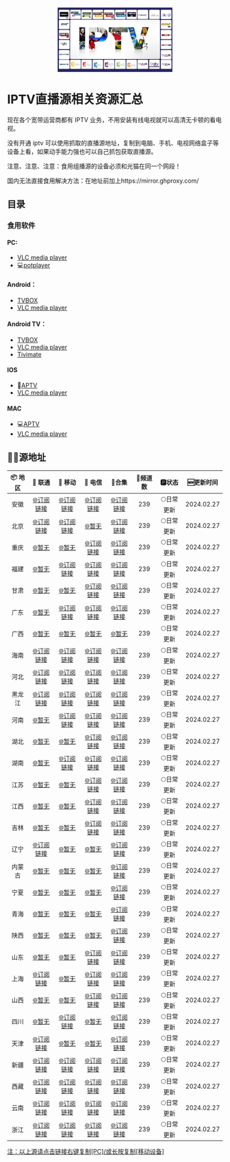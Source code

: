 <p align="center"><img src="IPTV.jpg" alt="iptv" width="auto" height="150"></p>

# IPTV直播源相关资源汇总

现在各个宽带运营商都有 IPTV 业务，不用安装有线电视就可以高清无卡顿的看电视。

没有开通 iptv 可以使用抓取的直播源地址，复制到电脑、手机、电视网络盒子等设备上看，如果动手能力强也可以自己抓包获取直播源。

注意、注意、注意：食用组播源的设备必须和光猫在同一个网段！

国内无法直接食用解决方法：在地址前加上https://mirror.ghproxy.com/

## 目录

### 食用软件

#### PC:
- [VLC media player](https://www.videolan.org/vlc/)
- 💻[potplayer](https://potplayer.org/)

#### Android：
- [TVBOX](https://github.com/o0HalfLife0o/TVBoxOSC/releases)
- [VLC media player](https://www.videolan.org/vlc/download-android.html)

#### Android TV：
- [TVBOX](https://github.com/o0HalfLife0o/TVBoxOSC/releases)
- [VLC media player](https://www.videolan.org/vlc/download-android.html)
- [Tivimate](https://tivimates.com/download-apk-tivimate-iptv-player/)

#### IOS
- 📱[APTV](https://apps.apple.com/cn/app/aptv/id1630403500)
- [VLC media player](https://www.videolan.org/vlc/download-ios.html)

#### MAC
- 💻[APTV](https://apps.apple.com/cn/app/aptv/id1630403500)
- [VLC media player](https://www.videolan.org/vlc/download-ios.html)

## 🏄‍♀️源地址


|     📦 地区      |     🔗 联通      |     🔗 移动      |     🔗 电信      |          🔗合集                          | 🔢频道数 |   🅿状态   | 🆕更新时间  |
| :-------------: | :-------------: | :-------------: | :-------------: | :----------------------------------------: | :-----: | :-------: | :--------: |
| 安徽 | [🌐订阅链接](https://mirror.ghproxy.com/https://raw.githubusercontent.com/xisohi/TVBOXOSC/master/live/anhui/unicom.txt) | [🌐订阅链接](https://mirror.ghproxy.com/https://raw.githubusercontent.com/xisohi/TVBOXOSC/master/live/anhui/mobile.txt) | [🌐订阅链接](https://mirror.ghproxy.com/https://raw.githubusercontent.com/xisohi/TVBOXOSC/master/live/anhui/telecom.txt) | [🌐订阅链接](https://mirror.ghproxy.com/https://raw.githubusercontent.com/xisohi/TVBOXOSC/master/live/anhui/anhui.txt) |   239   | 🌕日常更新 | 2024.02.27 |
|  北京   | [🌐订阅链接](https://mirror.ghproxy.com/https://raw.githubusercontent.com/xisohi/TVBOXOSC/master/live/beijing/unicom.txt) | [🌐订阅链接](https://mirror.ghproxy.com/https://raw.githubusercontent.com/xisohi/TVBOXOSC/master/live/beijing/mobile.txt) | [🌐暂无](https://mirror.ghproxy.com/https://raw.githubusercontent.com/xisohi/TVBOXOSC/master/live/beijing/telecom.txt) | [🌐订阅链接](https://mirror.ghproxy.com/https://raw.githubusercontent.com/xisohi/TVBOXOSC/master/live/beijing/beijing.txt) |   239   | 🌕日常更新 | 2024.02.27 |
|  重庆   | [🌐暂无](https://mirror.ghproxy.com/https://raw.githubusercontent.com/xisohi/TVBOXOSC/master/live/chongqing/unicom.txt) | [🌐暂无](https://mirror.ghproxy.com/https://raw.githubusercontent.com/xisohi/TVBOXOSC/master/live/chongqing/mobile.txt) | [🌐订阅链接](https://mirror.ghproxy.com/https://raw.githubusercontent.com/xisohi/TVBOXOSC/master/live/chongqing/telecom.txt) | [🌐订阅链接](https://mirror.ghproxy.com/https://raw.githubusercontent.com/xisohi/TVBOXOSC/master/live/chongqing/chongqing.txt) |   239   | 🌕日常更新 | 2024.02.27 |
|  福建   | [🌐暂无](https://mirror.ghproxy.com/https://raw.githubusercontent.com/xisohi/TVBOXOSC/master/live/fujian/unicom.txt) | [🌐订阅链接](https://mirror.ghproxy.com/https://raw.githubusercontent.com/xisohi/TVBOXOSC/master/live/fujian/mobile.txt) | [🌐订阅链接](https://mirror.ghproxy.com/https://raw.githubusercontent.com/xisohi/TVBOXOSC/master/live/fujian/telecom.txt) | [🌐订阅链接](https://mirror.ghproxy.com/https://raw.githubusercontent.com/xisohi/TVBOXOSC/master/live/fujian/fujian.txt) |   239   | 🌕日常更新 | 2024.02.27 |
|  甘肃   | [🌐暂无](https://mirror.ghproxy.com/https://raw.githubusercontent.com/xisohi/TVBOXOSC/master/live/gansu/unicom.txt) | [🌐暂无](https://mirror.ghproxy.com/https://raw.githubusercontent.com/xisohi/TVBOXOSC/master/live/gansu/mobile.txt) | [🌐订阅链接](https://mirror.ghproxy.com/https://raw.githubusercontent.com/xisohi/TVBOXOSC/master/live/gansu/telecom.txt) | [🌐订阅链接](https://mirror.ghproxy.com/https://raw.githubusercontent.com/xisohi/TVBOXOSC/master/live/gansu/gansu.txt) |   239   | 🌕日常更新 | 2024.02.27 |
|  广东   | [🌐暂无](https://mirror.ghproxy.com/https://raw.githubusercontent.com/xisohi/TVBOXOSC/master/live/guangdong/unicom.txt) | [🌐订阅链接](https://mirror.ghproxy.com/https://raw.githubusercontent.com/xisohi/TVBOXOSC/master/live/guangdong/mobile.txt) | [🌐订阅链接](https://mirror.ghproxy.com/https://raw.githubusercontent.com/xisohi/TVBOXOSC/master/live/guangdong/telecom.txt) | [🌐订阅链接](https://mirror.ghproxy.com/https://raw.githubusercontent.com/xisohi/TVBOXOSC/master/live/guangdong/guangdong.txt) |   239   | 🌕日常更新 | 2024.02.27 |
|  广西   | [🌐暂无](https://mirror.ghproxy.com/https://raw.githubusercontent.com/xisohi/TVBOXOSC/master/live//unicom.txt) | [🌐暂无](https://mirror.ghproxy.com/https://raw.githubusercontent.com/xisohi/TVBOXOSC/master/live//mobile.txt) | [🌐暂无](https://mirror.ghproxy.com/https://raw.githubusercontent.com/xisohi/TVBOXOSC/master/live//telecom.txt) | [🌐暂无](https://mirror.ghproxy.com/https://raw.githubusercontent.com/xisohi/TVBOXOSC/master/live/guangxi) |   239   | 🌕日常更新 | 2024.02.27 |
|  海南   | [🌐订阅链接](https://mirror.ghproxy.com/https://raw.githubusercontent.com/xisohi/TVBOXOSC/master/live/hainan/unicom.txt) | [🌐订阅链接](https://mirror.ghproxy.com/https://raw.githubusercontent.com/xisohi/TVBOXOSC/master/live/hainan/mobile.txt) | [🌐订阅链接](https://mirror.ghproxy.com/https://raw.githubusercontent.com/xisohi/TVBOXOSC/master/live/hainan/telecom.txt) | [🌐订阅链接](https://mirror.ghproxy.com/https://raw.githubusercontent.com/xisohi/TVBOXOSC/master/live/hainan/hainan.txt) |   239   | 🌕日常更新 | 2024.02.27 |
|  河北   | [🌐订阅链接](https://mirror.ghproxy.com/https://raw.githubusercontent.com/xisohi/TVBOXOSC/master/live/hebei/unicom.txt) | [🌐订阅链接](https://mirror.ghproxy.com/https://raw.githubusercontent.com/xisohi/TVBOXOSC/master/live/hebei/mobile.txt) | [🌐订阅链接](https://mirror.ghproxy.com/https://raw.githubusercontent.com/xisohi/TVBOXOSC/master/live/hebei/telecom.txt) | [🌐订阅链接](https://mirror.ghproxy.com/https://raw.githubusercontent.com/xisohi/TVBOXOSC/master/live/hebei/hebei.txt) |   239   | 🌕日常更新 | 2024.02.27 |
|  黑龙江   | [🌐订阅链接](https://mirror.ghproxy.com/https://raw.githubusercontent.com/xisohi/TVBOXOSC/master/live/heilongjiang/unicom.txt) | [🌐订阅链接](https://mirror.ghproxy.com/https://raw.githubusercontent.com/xisohi/TVBOXOSC/master/live/heilongjiang/mobile.txt) | [🌐订阅链接](https://mirror.ghproxy.com/https://raw.githubusercontent.com/xisohi/TVBOXOSC/master/live/heilongjiang/telecom.txt) | [🌐订阅链接](https://mirror.ghproxy.com/https://raw.githubusercontent.com/xisohi/TVBOXOSC/master/live/heilongjiang/heilongjiang.txt) |   239   | 🌕日常更新 | 2024.02.27 |
|  河南   | [🌐暂无](https://mirror.ghproxy.com/https://raw.githubusercontent.com/xisohi/TVBOXOSC/master/live/henan/unicom.txt) | [🌐订阅链接](https://mirror.ghproxy.com/https://raw.githubusercontent.com/xisohi/TVBOXOSC/master/live/henan/mobile.txt) | [🌐订阅链接](https://mirror.ghproxy.com/https://raw.githubusercontent.com/xisohi/TVBOXOSC/master/live/henan/telecom.txt) | [🌐订阅链接](https://mirror.ghproxy.com/https://raw.githubusercontent.com/xisohi/TVBOXOSC/master/live/henan/henan.txt) |   239   | 🌕日常更新 | 2024.02.27 |
|  湖北   | [🌐暂无](https://mirror.ghproxy.com/https://raw.githubusercontent.com/xisohi/TVBOXOSC/master/live/hubei/unicom.txt) | [🌐暂无](https://mirror.ghproxy.com/https://raw.githubusercontent.com/xisohi/TVBOXOSC/master/live/hubei/mobile.txt) | [🌐订阅链接](https://mirror.ghproxy.com/https://raw.githubusercontent.com/xisohi/TVBOXOSC/master/live/hubei/telecom.txt) | [🌐订阅链接](https://mirror.ghproxy.com/https://raw.githubusercontent.com/xisohi/TVBOXOSC/master/live/hubei/hubei.txt) |   239   | 🌕日常更新 | 2024.02.27 |
|  湖南   | [🌐暂无](https://mirror.ghproxy.com/https://raw.githubusercontent.com/xisohi/TVBOXOSC/master/live/hunan/unicom.txt) | [🌐订阅链接](https://mirror.ghproxy.com/https://raw.githubusercontent.com/xisohi/TVBOXOSC/master/live/hunan/mobile.txt) | [🌐订阅链接](https://mirror.ghproxy.com/https://raw.githubusercontent.com/xisohi/TVBOXOSC/master/live/hunan/telecom.txt) | [🌐订阅链接](https://mirror.ghproxy.com/https://raw.githubusercontent.com/xisohi/TVBOXOSC/master/live/hunan/hunan.txt) |   239   | 🌕日常更新 | 2024.02.27 |
|  江苏   | [🌐暂无](https://mirror.ghproxy.com/https://raw.githubusercontent.com/xisohi/TVBOXOSC/master/live/jiangsu/unicom.txt) | [🌐暂无](https://mirror.ghproxy.com/https://raw.githubusercontent.com/xisohi/TVBOXOSC/master/live/jiangsu/mobile.txt) | [🌐订阅链接](https://mirror.ghproxy.com/https://raw.githubusercontent.com/xisohi/TVBOXOSC/master/live/jiangsu/telecom.txt) | [🌐订阅链接](https://mirror.ghproxy.com/https://raw.githubusercontent.com/xisohi/TVBOXOSC/master/live/jiangsu/jiangsu.txt) |   239   | 🌕日常更新 | 2024.02.27 |
|  江西   | [🌐暂无](https://mirror.ghproxy.com/https://raw.githubusercontent.com/xisohi/TVBOXOSC/master/live/jiangxi/unicom.txt) | [🌐暂无](https://mirror.ghproxy.com/https://raw.githubusercontent.com/xisohi/TVBOXOSC/master/live/jiangxi/mobile.txt) | [🌐订阅链接](https://mirror.ghproxy.com/https://raw.githubusercontent.com/xisohi/TVBOXOSC/master/live/jiangxi/telecom.txt) | [🌐订阅链接](https://mirror.ghproxy.com/https://raw.githubusercontent.com/xisohi/TVBOXOSC/master/live/jiangxi/jiangxi.txt) |   239   | 🌕日常更新 | 2024.02.27 |
|  吉林   | [🌐暂无](https://mirror.ghproxy.com/https://raw.githubusercontent.com/xisohi/TVBOXOSC/master/live/jilin/unicom.txt) | [🌐暂无](https://mirror.ghproxy.com/https://raw.githubusercontent.com/xisohi/TVBOXOSC/master/live/jilin/mobile.txt) | [🌐订阅链接](https://mirror.ghproxy.com/https://raw.githubusercontent.com/xisohi/TVBOXOSC/master/live/jilin/telecom.txt) | [🌐订阅链接](https://mirror.ghproxy.com/https://raw.githubusercontent.com/xisohi/TVBOXOSC/master/live/jilin) |   239   | 🌕日常更新 | 2024.02.27 |
|  辽宁   | [🌐订阅链接](https://mirror.ghproxy.com/https://raw.githubusercontent.com/xisohi/TVBOXOSC/master/live/liaoning/unicom.txt) | [🌐暂无](https://mirror.ghproxy.com/https://raw.githubusercontent.com/xisohi/TVBOXOSC/master/live/liaoning/mobile.txt) | [🌐暂无](https://mirror.ghproxy.com/https://raw.githubusercontent.com/xisohi/TVBOXOSC/master/live/liaoning/telecom.txt) | [🌐订阅链接](https://mirror.ghproxy.com/https://raw.githubusercontent.com/xisohi/TVBOXOSC/master/live/liaoning/liaoning.txt) |   239   | 🌕日常更新 | 2024.02.27 |
|  内蒙古   | [🌐暂无](https://mirror.ghproxy.com/https://raw.githubusercontent.com/xisohi/TVBOXOSC/master/live/neimenggu/unicom.txt) | [🌐暂无](https://mirror.ghproxy.com/https://raw.githubusercontent.com/xisohi/TVBOXOSC/master/live/neimenggu/mobile.txt) | [🌐暂无](https://mirror.ghproxy.com/https://raw.githubusercontent.com/xisohi/TVBOXOSC/master/live/neimenggu/telecom.txt) | [🌐订阅链接](https://mirror.ghproxy.com/https://raw.githubusercontent.com/xisohi/TVBOXOSC/master/live/neimenggu/neimenggu.txt) |   239   | 🌕日常更新 | 2024.02.27 |
|  宁夏   | [🌐暂无](https://mirror.ghproxy.com/https://raw.githubusercontent.com/xisohi/TVBOXOSC/master/live/ningxia/unicom.txt) | [🌐暂无](https://mirror.ghproxy.com/https://raw.githubusercontent.com/xisohi/TVBOXOSC/master/live/ningxia/mobile.txt) | [🌐暂无](https://mirror.ghproxy.com/https://raw.githubusercontent.com/xisohi/TVBOXOSC/master/live/ningxia/telecom.txt) | [🌐订阅链接](https://mirror.ghproxy.com/https://raw.githubusercontent.com/xisohi/TVBOXOSC/master/live/ningxia/ningxia.txt) |   239   | 🌕日常更新 | 2024.02.27 |
|  青海   | [🌐暂无](https://mirror.ghproxy.com/https://raw.githubusercontent.com/xisohi/TVBOXOSC/master/live/qinghai/unicom.txt) | [🌐暂无](https://mirror.ghproxy.com/https://raw.githubusercontent.com/xisohi/TVBOXOSC/master/live/qinghai/mobile.txt) | [🌐暂无](https://mirror.ghproxy.com/https://raw.githubusercontent.com/xisohi/TVBOXOSC/master/live/qinghai/telecom.txt) | [🌐订阅链接](https://mirror.ghproxy.com/https://raw.githubusercontent.com/xisohi/TVBOXOSC/master/live/qinghai/qinghai.txt) |   239   | 🌕日常更新 | 2024.02.27 |
|  陕西   | [🌐暂无](https://mirror.ghproxy.com/https://raw.githubusercontent.com/xisohi/TVBOXOSC/master/live/shan3xi/unicom.txt) | [🌐暂无](https://mirror.ghproxy.com/https://raw.githubusercontent.com/xisohi/TVBOXOSC/master/live/shan3xi/mobile.txt) | [🌐暂无](https://mirror.ghproxy.com/https://raw.githubusercontent.com/xisohi/TVBOXOSC/master/live/shan3xi/telecom.txt) | [🌐订阅链接](https://mirror.ghproxy.com/https://raw.githubusercontent.com/xisohi/TVBOXOSC/master/live/xhan3xi/shan3xi.txt) |   239   | 🌕日常更新 | 2024.02.27 |
|  山东   | [🌐暂无](https://mirror.ghproxy.com/https://raw.githubusercontent.com/xisohi/TVBOXOSC/master/live/shandong/unicom.txt) | [🌐暂无](https://mirror.ghproxy.com/https://raw.githubusercontent.com/xisohi/TVBOXOSC/master/live/shandong/mobile.txt) | [🌐订阅链接](https://mirror.ghproxy.com/https://raw.githubusercontent.com/xisohi/TVBOXOSC/master/live/shandong/telecom.txt) | [🌐订阅链接](https://mirror.ghproxy.com/https://raw.githubusercontent.com/xisohi/TVBOXOSC/master/live/shandong/shandong.txt) |   239   | 🌕日常更新 | 2024.02.27 |
|  上海   | [🌐订阅链接](https://mirror.ghproxy.com/https://raw.githubusercontent.com/xisohi/TVBOXOSC/master/live/shanghai/unicom.txt) | [🌐暂无](https://mirror.ghproxy.com/https://raw.githubusercontent.com/xisohi/TVBOXOSC/master/live/shanghai/mobile.txt) | [🌐订阅链接](https://mirror.ghproxy.com/https://raw.githubusercontent.com/xisohi/TVBOXOSC/master/live/shanghai/telecom.txt) | [🌐订阅链接](https://mirror.ghproxy.com/https://raw.githubusercontent.com/xisohi/TVBOXOSC/master/live/shanghai/shanghai.txt) |   239   | 🌕日常更新 | 2024.02.27 |
|  山西   | [🌐暂无](https://mirror.ghproxy.com/https://raw.githubusercontent.com/xisohi/TVBOXOSC/master/live/shanxi/unicom.txt) | [🌐暂无](https://mirror.ghproxy.com/https://raw.githubusercontent.com/xisohi/TVBOXOSC/master/live/shanxi/mobile.txt) | [🌐订阅链接](https://mirror.ghproxy.com/https://raw.githubusercontent.com/xisohi/TVBOXOSC/master/live/shanxi/telecom.txt) | [🌐订阅链接](https://mirror.ghproxy.com/https://raw.githubusercontent.com/xisohi/TVBOXOSC/master/live/shanxi/shanxi.txt) |   239   | 🌕日常更新 | 2024.02.27 |
|  四川   | [🌐暂无](https://mirror.ghproxy.com/https://raw.githubusercontent.com/xisohi/TVBOXOSC/master/live/sichuan/unicom.txt) | [🌐订阅链接](https://mirror.ghproxy.com/https://raw.githubusercontent.com/xisohi/TVBOXOSC/master/live/sichuan/mobile.txt) | [🌐暂无](https://mirror.ghproxy.com/https://raw.githubusercontent.com/xisohi/TVBOXOSC/master/live/sichuan/telecom.txt) | [🌐订阅链接](https://mirror.ghproxy.com/https://raw.githubusercontent.com/xisohi/TVBOXOSC/master/live/sichuan/sichuan.txt) |   239   | 🌕日常更新 | 2024.02.27 |
|  天津   | [🌐订阅链接](https://mirror.ghproxy.com/https://raw.githubusercontent.com/xisohi/TVBOXOSC/master/live/tianjin/unicom.txt) | [🌐暂无](https://mirror.ghproxy.com/https://raw.githubusercontent.com/xisohi/TVBOXOSC/master/live/tianjin/mobile.txt) | [🌐暂无](https://mirror.ghproxy.com/https://raw.githubusercontent.com/xisohi/TVBOXOSC/master/live/tianjin/telecom.txt) | [🌐订阅链接](https://mirror.ghproxy.com/https://raw.githubusercontent.com/xisohi/TVBOXOSC/master/live/tianjin/tianjin.txt) |   239   | 🌕日常更新 | 2024.02.27 |
|  新疆   | [🌐订阅链接](https://mirror.ghproxy.com/https://raw.githubusercontent.com/xisohi/TVBOXOSC/master/live/xinjiang/unicom.txt) | [🌐订阅链接](https://mirror.ghproxy.com/https://raw.githubusercontent.com/xisohi/TVBOXOSC/master/live/xinjiang/mobile.txt) | [🌐订阅链接](https://mirror.ghproxy.com/https://raw.githubusercontent.com/xisohi/TVBOXOSC/master/live/xinjiang/telecom.txt) | [🌐订阅链接](https://mirror.ghproxy.com/https://raw.githubusercontent.com/xisohi/TVBOXOSC/master/live/xingjiang/xinjiang.txt) |   239   | 🌕日常更新 | 2024.02.27 |
|  西藏   | [🌐订阅链接](https://mirror.ghproxy.com/https://raw.githubusercontent.com/xisohi/TVBOXOSC/master/live/xizang/unicom.txt) | [🌐订阅链接](https://mirror.ghproxy.com/https://raw.githubusercontent.com/xisohi/TVBOXOSC/master/live/xizang/mobile.txt) | [🌐订阅链接](https://mirror.ghproxy.com/https://raw.githubusercontent.com/xisohi/TVBOXOSC/master/live/xizang/telecom.txt) | [🌐订阅链接](https://mirror.ghproxy.com/https://raw.githubusercontent.com/xisohi/TVBOXOSC/master/live/xizangxizang.txt) |   239   | 🌕日常更新 | 2024.02.27 |
|  云南   | [🌐订阅链接](https://mirror.ghproxy.com/https://raw.githubusercontent.com/xisohi/TVBOXOSC/master/live/yunnan/unicom.txt) | [🌐订阅链接](https://mirror.ghproxy.com/https://raw.githubusercontent.com/xisohi/TVBOXOSC/master/live/yunnan/mobile.txt) | [🌐订阅链接](https://mirror.ghproxy.com/https://raw.githubusercontent.com/xisohi/TVBOXOSC/master/live/yunnan/telecom.txt) | [🌐订阅链接](https://mirror.ghproxy.com/https://raw.githubusercontent.com/xisohi/TVBOXOSC/master/live/yunnan/yunnan.txt) |   239   | 🌕日常更新 | 2024.02.27 |
|  浙江   | [🌐订阅链接](https://mirror.ghproxy.com/https://raw.githubusercontent.com/xisohi/TVBOXOSC/master/live/zhejiang/unicom.txt) | [🌐订阅链接](https://mirror.ghproxy.com/https://raw.githubusercontent.com/xisohi/TVBOXOSC/master/live/zhejiang/mobile.txt) | [🌐订阅链接](https://mirror.ghproxy.com/https://raw.githubusercontent.com/xisohi/TVBOXOSC/master/live/zhejiang/telecom.txt) | [🌐订阅链接](https://mirror.ghproxy.com/https://raw.githubusercontent.com/xisohi/TVBOXOSC/master/live/zhejiang/zhejiang.txt) |   239   | 🌕日常更新 | 2024.02.27 |

<u>注：以上源请点击链接右键复制[PC]/或长按复制[移动设备]</u>



